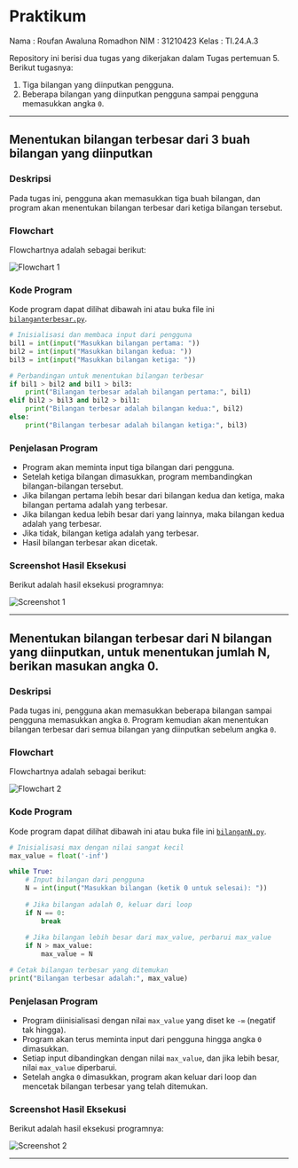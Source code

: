 # Praktikum

Nama : Roufan Awaluna Romadhon
NIM : 31210423
Kelas : TI.24.A.3

Repository ini berisi dua tugas yang dikerjakan dalam Tugas pertemuan 5. Berikut tugasnya:
1. Tiga bilangan yang diinputkan pengguna.
2. Beberapa bilangan yang diinputkan pengguna sampai pengguna memasukkan angka `0`.

---

## Menentukan bilangan terbesar dari 3 buah bilangan yang diinputkan

### Deskripsi
Pada tugas ini, pengguna akan memasukkan tiga buah bilangan, dan program akan menentukan bilangan terbesar dari ketiga bilangan tersebut.

### Flowchart
Flowchartnya adalah sebagai berikut:

![Flowchart 1](image/flowchart1.png)

### Kode Program
Kode program dapat dilihat dibawah ini atau buka file ini [`bilanganterbesar.py`](bilanganterbesar.py).
```python
# Inisialisasi dan membaca input dari pengguna
bil1 = int(input("Masukkan bilangan pertama: "))
bil2 = int(input("Masukkan bilangan kedua: "))
bil3 = int(input("Masukkan bilangan ketiga: "))

# Perbandingan untuk menentukan bilangan terbesar
if bil1 > bil2 and bil1 > bil3:
    print("Bilangan terbesar adalah bilangan pertama:", bil1)
elif bil2 > bil3 and bil2 > bil1:
    print("Bilangan terbesar adalah bilangan kedua:", bil2)
else:
    print("Bilangan terbesar adalah bilangan ketiga:", bil3)
```

### Penjelasan Program
- Program akan meminta input tiga bilangan dari pengguna.
- Setelah ketiga bilangan dimasukkan, program membandingkan bilangan-bilangan tersebut.
- Jika bilangan pertama lebih besar dari bilangan kedua dan ketiga, maka bilangan pertama adalah yang terbesar.
- Jika bilangan kedua lebih besar dari yang lainnya, maka bilangan kedua adalah yang terbesar.
- Jika tidak, bilangan ketiga adalah yang terbesar.
- Hasil bilangan terbesar akan dicetak.

### Screenshot Hasil Eksekusi
Berikut adalah hasil eksekusi programnya:

![Screenshot 1](image/screenshot1.png)

---

## Menentukan bilangan terbesar dari N bilangan yang diinputkan, untuk menentukan jumlah N, berikan masukan angka 0.

### Deskripsi
Pada tugas ini, pengguna akan memasukkan beberapa bilangan sampai pengguna memasukkan angka `0`. Program kemudian akan menentukan bilangan terbesar dari semua bilangan yang diinputkan sebelum angka `0`.

### Flowchart
Flowchartnya adalah sebagai berikut:

![Flowchart 2](image/flowchart2.png)

### Kode Program
Kode program dapat dilihat dibawah ini atau buka file ini [`bilanganN.py`](bilanganN.py).
```python
# Inisialisasi max dengan nilai sangat kecil
max_value = float('-inf')

while True:
    # Input bilangan dari pengguna
    N = int(input("Masukkan bilangan (ketik 0 untuk selesai): "))
    
    # Jika bilangan adalah 0, keluar dari loop
    if N == 0:
        break
    
    # Jika bilangan lebih besar dari max_value, perbarui max_value
    if N > max_value:
        max_value = N

# Cetak bilangan terbesar yang ditemukan
print("Bilangan terbesar adalah:", max_value)
```

### Penjelasan Program
- Program diinisialisasi dengan nilai `max_value` yang diset ke `-∞` (negatif tak hingga).
- Program akan terus meminta input dari pengguna hingga angka `0` dimasukkan.
- Setiap input dibandingkan dengan nilai `max_value`, dan jika lebih besar, nilai `max_value` diperbarui.
- Setelah angka `0` dimasukkan, program akan keluar dari loop dan mencetak bilangan terbesar yang telah ditemukan.

### Screenshot Hasil Eksekusi
Berikut adalah hasil eksekusi programnya:

![Screenshot 2](image/screenshot2.png)

---
